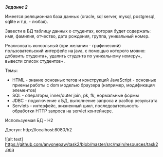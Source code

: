 **_Задание 2_** 

Имеется реляционная база данных (oracle, sql server, mysql, postgresql, sqlite и т.д. - любая). 

Завести в БД таблицу данных о студентах, которая
будет содержать: имя, фамилия, отчество, дата рождения, группа, уникальный
номер.

Реализовать консольный (при желании - графический) пользовательский
интерфейс на java, с помощью которого можно: добавить студента+, удалить
студента по уникальному номеру+, вывести список студентов+.

Темы:
- HTML - знание основных тегов и конструкций JavaScript - основные приемы
работы с dom моделью браузера (например, модификация элементов) 
- SQL - операторы, inner/outer join, pk, fk, нормальные формы 
- JDBC - подключение к БД, выполнение запроса и разбор результата 
- Servlets - интерфейс, жизненный
цикл, последовательность обработки HTTP запроса на servlet контейнере.



Используемая БД - H2

Доступ: 
http://localhost:8080/h2

 
![alt text] https://github.com/anyonepaw/task2/blob/master/src/main/resources/task2.png